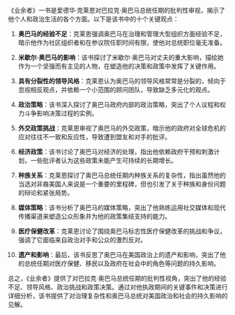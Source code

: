 《业余者》一书是爱德华·克莱恩对巴拉克·奥巴马总统任期的批判性审视，揭示了他个人和政治生活的各个方面。以下是该书中的十个关键观点：

1. **奥巴马的经验不足**：克莱恩强调奥巴马在治理和管理大型组织方面经验不足，暗示他作为社区组织者和在参议院任职时间有限，使他对总统职位毫无准备。

2. **米歇尔·奥巴马的影响**：该书探讨了米歇尔·奥巴马对丈夫的重大影响，描绘她作为一个坚强而有主见的人物，在塑造他的决策和政策中发挥了关键作用。

3. **具有分裂性的领导风格**：克莱恩认为奥巴马的领导风格常常是分裂的，倾向于忽视相反观点，并依赖一个小范围的顾问团队，导致缺乏多元化的观点。

4. **政治策略**：该书深入探讨了奥巴马政府内部的政治策略，突出了个人议程和权力斗争影响决策过程的实例。

5. **外交政策挑战**：克莱恩审视了奥巴马的外交政策，暗示他的政府对全球危机的应对往往不一致和反应性，导致遭到盟友和对手的批评。

6. **经济政策**：该书讨论了奥巴马对经济的处理，指出他依赖政府干预和刺激计划，一些批评者认为这些政策未能产生可持续的长期增长。

7. **种族关系**：克莱恩探讨了奥巴马总统任期内种族关系的复杂性，指出虽然他的当选对非裔美国人来说是一个重要的里程碑，但也引发了关于种族和身份问题的辩论和紧张局势。

8. **媒体策略**：该书分析了奥巴马的媒体策略，突出了他熟练运用社交媒体和现代传播渠道来塑造公众形象并为他的政策集结支持的能力。

9. **医疗保健改革**：克莱恩讨论了围绕奥巴马标志性医疗保健改革的挑战和争议，强调了它面临来自政治对手和公众的激烈反对。

10. **遗产和影响**：最后，该书反思了奥巴马在美国政治上的遗产和影响，突出了他的总统任期对医疗保健、移民以及政府在社会中的角色等问题的持久影响。

总之，《业余者》提供了对巴拉克·奥巴马总统任期的批判性视角，突出了他的经验不足、领导风格、政治挑战和政策决策。通过对他执政期间的关键事件和决策进行详细分析，该书提供了对治理复杂性和奥巴马总统对美国政治和社会的持久影响的见解。